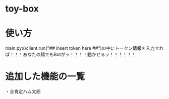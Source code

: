 ﻿# toy-box


# 使い方
main.pyのclient.run("## insert token here ##")の中にトークン情報を入力すれば！！！あなたの鯖でもBotがッ！！！！動かせるッ！！！！！！

# 追加した機能の一覧
・全肯定ハム太郎
